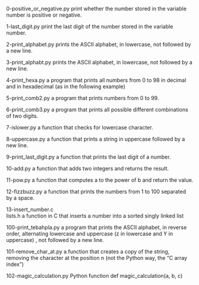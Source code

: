 0-positive_or_negative.py			print whether the number stored in the variable number is positive or negative.


1-last_digit.py					print the last digit of the number stored in the variable number.



2-print_alphabet.py				prints the ASCII alphabet, in lowercase, not followed by a new line.



3-print_alphabt.py				prints the ASCII alphabet, in lowercase, not followed by a new line.



4-print_hexa.py					a program that prints all numbers from 0 to 98 in decimal and in hexadecimal (as in the following example)



5-print_comb2.py				a program that prints numbers from 0 to 99.



6-print_comb3.py				a program that prints all possible different combinations of two digits.



7-islower.py					a function that checks for lowercase character.



8-uppercase.py					a function that prints a string in uppercase followed by a new line.



9-print_last_digit.py				a function that prints the last digit of a number.



10-add.py					a function that adds two integers and returns the result.



11-pow.py					a function that computes a to the power of b and return the value.



12-fizzbuzz.py					a function that prints the numbers from 1 to 100 separated by a space.



13-insert_number.c				
lists.h						a function in C that inserts a number into a sorted singly linked list



100-print_tebahpla.py				a program that prints the ASCII alphabet, in reverse order, alternating lowercase and uppercase (z in lowercase and Y in uppercase) , not followed by a new line.



101-remove_char_at.py				a function that creates a copy of the string, removing the character at the position n (not the Python way, the “C array index”)




102-magic_calculation.py			Python function def magic_calculation(a, b, c)


